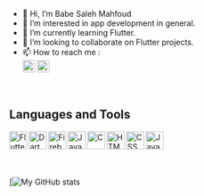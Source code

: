 - 👋 Hi, I’m Babe Saleh Mahfoud
- 👀 I’m interested in 
app development in general.
- 🌱 I’m currently learning Flutter.
- 💞️ I’m looking to collaborate on Flutter projects. <br />
- 📫 How to reach me : <br />
     [<img  alt="Babe Saleh Mahfoud | LinkedIn" width="22px" src="https://cdn.jsdelivr.net/npm/simple-icons@v3/icons/linkedin.svg" />][linkedin]
     [<img  alt="Babe Saleh Mahfoud | Instagram" width="22px" src="https://img.icons8.com/ios-filled/344/telegram-app.png" />][telegram]
<br />
 
## Languages and Tools
<img align="left" alt="Flutter" width="32px" src="https://img.icons8.com/fluency/344/flutter.png" /> 
<img align="left" alt="Dart" width="32px" src="https://img.icons8.com/color/344/dart.png" /> 
<img align="left" alt="Firebase" width="32px" src="https://img.icons8.com/color/344/firebase.png" /> 
<img align="left" alt="Java" width="32px" src="https://img.icons8.com/color/344/java-coffee-cup-logo--v1.png" /> 
<img align="left" alt="C" width="32px" src="https://img.icons8.com/color/344/c-programming.png" /> 
<img align="left" alt="HTML" width="32px" src="https://img.icons8.com/color/344/html-5--v1.png" />
<img align="left" alt="CSS" width="32px" src="https://img.icons8.com/color/344/css3.png"/>  
<img align="left" alt="JavaScript" width="32px" src="https://img.icons8.com/color/344/javascript--v1.png" /> <br /> <br /> 


[telegram]: https://t.me/Babe_Saleh_Mahfoud
[linkedin]: https://www.linkedin.com/in/babe-saleh-mahfoud-519b52200/
<br /> <br /> 
[![My GitHub stats](https://github-readme-stats.vercel.app/api?username=babe-saleh-mahfoud&show_icons=true&theme=radical&count_private=true)

<br/>
<!---
babe-saleh-mahfoud/babe-saleh-mahfoud is a ✨ special ✨ repository because its `README.md` (this file) appears on your GitHub profile.
You can click the Preview link to take a look at your changes.
--->
